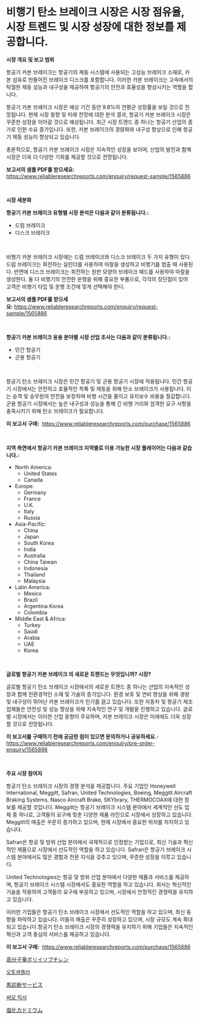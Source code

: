 <p><h1>비행기 탄소 브레이크 시장은 시장 점유율, 시장 트렌드 및 시장 성장에 대한 정보를 제공합니다.</h1></p><p><strong>시장 개요 및 보고 범위</strong></p>
<p><p>항공기 카본 브레이크는 항공기의 제동 시스템에 사용되는 고성능 브레이크 소재로, 카본 섬유로 만들어진 브레이크 디스크를 포함합니다. 이러한 카본 브레이크는 고속에서의 탁월한 제동 성능과 내구성을 제공하여 항공기의 안전과 효율성을 향상시키는 역할을 합니다.</p><p>항공기 카본 브레이크 시장은 예상 기간 동안 9.8%의 연평균 성장률을 보일 것으로 전망됩니다. 현재 시장 동향 및 미래 전망에 대한 분석 결과, 항공기 카본 브레이크 시장은 꾸준한 성장을 이어갈 것으로 예상됩니다. 최근 시장 트렌드 중 하나는 항공기 산업의 증가로 인한 수요 증가입니다. 또한, 카본 브레이크의 경량화와 내구성 향상으로 인해 항공기 제동 성능이 향상되고 있습니다.</p><p>총론적으로, 항공기 카본 브레이크 시장은 지속적인 성장을 보이며, 산업의 발전과 함께 시장은 더욱 더 다양한 기회를 제공할 것으로 전망됩니다.</p></p>
<p><strong>보고서의 샘플 PDF를 받으세요:</strong> <a href="https://www.reliableresearchreports.com/enquiry/request-sample/1565886">https://www.reliableresearchreports.com/enquiry/request-sample/1565886</a></p>
<p>&nbsp;</p>
<p><strong>시장 세분화</strong></p>
<p><strong>항공기 카본 브레이크 유형별 시장 분석은 다음과 같이 분류됩니다.:</strong></p>
<p><ul><li>드럼 브레이크</li><li>디스크 브레이크</li></ul></p>
<p>&nbsp;</p>
<p><p>비행기 카본 브레이크 시장에는 드럼 브레이크와 디스크 브레이크 두 가지 유형이 있다. 드럼 브레이크는 회전하는 실린더를 사용하여 마찰을 생성하고 비행기를 멈출 때 사용된다. 반면에 디스크 브레이크는 회전하는 원판 모양의 브레이크 패드를 사용하여 마찰을 생성한다. 둘 다 비행기의 안전한 운행을 위해 중요한 부품으로, 각각의 장단점이 있어 고객은 비행기 타입 및 운행 조건에 맞게 선택해야 한다.</p></p>
<p><strong>보고서의 샘플 PDF를 받으세요:</strong>&nbsp;<a href="https://www.reliableresearchreports.com/enquiry/request-sample/1565886">https://www.reliableresearchreports.com/enquiry/request-sample/1565886</a></p>
<p>&nbsp;</p>
<p><strong> 항공기 카본 브레이크 응용 분야별 시장 산업 조사는 다음과 같이 분류됩니다.:</strong></p>
<p><ul><li>민간 항공기</li><li>군용 항공기</li></ul></p>
<p>&nbsp;</p>
<p><p>항공기 탄소 브레이크 시장은 민간 항공기 및 군용 항공기 시장에 적용됩니다. 민간 항공기 시장에서는 안전하고 효율적인 착륙 및 제동을 위해 탄소 브레이크가 사용됩니다. 이는 승객 및 승무원의 안전을 보장하며 비행 시간을 줄이고 유지보수 비용을 절감합니다. 군용 항공기 시장에서는 높은 내구성과 성능을 통해 긴 비행 거리와 엄격한 요구 사항을 충족시키기 위해 탄소 브레이크가 필요합니다.</p></p>
<p><strong>이 보고서 구매:</strong>&nbsp; <a href="https://www.reliableresearchreports.com/purchase/1565886">https://www.reliableresearchreports.com/purchase/1565886</a></p>
<p>&nbsp;</p>
<p><strong>지역 측면에서 항공기 카본 브레이크 지역별로 이용 가능한 시장 플레이어는 다음과 같습니다.:</strong></p>
<p><ul>
    <li>
        North America:
        <ul>
            <li>United States</li>
            <li>Canada</li>
        </ul>
    </li>
    <li>
        Europe:
        <ul>
            <li>Germany</li>
            <li>France</li>
            <li>U.K.</li>
            <li>Italy</li>
            <li>Russia</li>
        </ul>
    </li>
    <li>
        Asia-Pacific:
        <ul>
            <li>China</li>
            <li>Japan</li>
            <li>South Korea</li>
            <li>India</li>
            <li>Australia</li>
            <li>China Taiwan</li>
            <li>Indonesia</li>
            <li>Thailand</li>
            <li>Malaysia</li>
        </ul>
    </li>
    <li>
        Latin America:
        <ul>
            <li>Mexico</li>
            <li>Brazil</li>
            <li>Argentina Korea</li>
            <li>Colombia</li>
        </ul>
    </li>
    <li>
        Middle East & Africa:
        <ul>
            <li>Turkey</li>
            <li>Saudi</li>
            <li>Arabia</li>
            <li>UAE</li>
            <li>Korea</li>
        </ul>
    </li>
    </ul></p>
<p>&nbsp;</p>
<p><strong>글로벌 항공기 카본 브레이크 의 새로운 트렌드는 무엇입니까? 시장?</strong></p>
<p><p>글로벌 항공기 탄소 브레이크 시장에서의 새로운 트렌드 중 하나는 산업의 지속적인 성장과 함께 친환경적인 소재 및 기술의 증가입니다. 환경 보호 및 연비 향상을 위해 경량 및 내구성이 뛰어난 카본 브레이크가 인기를 끌고 있습니다. 또한 자동차 및 항공기 제조업체들은 안전성 및 성능 향상을 위해 지속적인 연구 및 개발을 진행하고 있습니다. 글로벌 시장에서는 이러한 산업 동향이 주요하며, 카본 브레이크 시장은 미래에도 더욱 성장할 것으로 전망됩니다.</p></p>
<p><strong>이 보고서를 구매하기 전에 궁금한 점이 있으면 문의하거나 공유하세요.</strong>- <a href="https://www.reliableresearchreports.com/enquiry/pre-order-enquiry/1565886">https://www.reliableresearchreports.com/enquiry/pre-order-enquiry/1565886</a></p>
<p>&nbsp;</p>
<p><strong>주요 시장 참여자</strong></p>
<p><p>항공기 탄소 브레이크 시장의 경쟁 분석을 제공합니다. 주요 기업인 Honeywell International, Meggitt, Safran, United Technologies, Boeing, Meggitt Aircraft Braking Systems, Nasco Aircraft Brake, SKYbrary, THERMOCOAX에 대한 정보를 제공할 것입니다. Meggitt는 항공기 브레이크 시스템 분야에서 세계적인 선도 업체 중 하나로, 고객들의 요구에 맞춘 다양한 제품 라인으로 시장에서 성장하고 있습니다. Meggitt의 매출은 꾸준히 증가하고 있으며, 현재 시장에서 중요한 위치를 차지하고 있습니다.</p><p>Safran은 항공 및 방위 산업 분야에서 국제적으로 인정받는 기업으로, 최신 기술과 혁신적인 제품으로 시장에서 선도적인 역할을 하고 있습니다. Safran은 항공기 브레이크 시스템 분야에서도 많은 경험과 전문 지식을 갖추고 있으며, 꾸준한 성장을 이루고 있습니다.</p><p>United Technologies는 항공 및 방위 산업 분야에서 다양한 제품과 서비스를 제공하며, 항공기 브레이크 시스템 시장에서도 중요한 역할을 하고 있습니다. 회사는 혁신적인 기술을 적용하여 고객들의 요구에 부응하고 있으며, 시장에서 안정적인 경쟁력을 유지하고 있습니다.</p><p>이러한 기업들은 항공기 탄소 브레이크 시장에서 선도적인 역할을 하고 있으며, 최신 동향을 파악하고 있습니다. 이들의 매출은 꾸준히 성장하고 있으며, 시장 규모도 계속 확대되고 있습니다.항공기 탄소 브레이크 시장의 경쟁력을 유지하기 위해 기업들은 지속적인 혁신과 고객 중심의 서비스를 제공하고 있습니다.</p></p>
<p><strong>이 보고서 구매:</strong>&nbsp;&nbsp;<a href="https://www.reliableresearchreports.com/purchase/1565886">https://www.reliableresearchreports.com/purchase/1565886</a></p>
<p><p><a href="https://github.com/Sophiaard2003/Market-Research-Report-List-1/blob/main/22152386235.md">高分子量ポリイソブチレン</a></p><p><a href="https://medium.com/@brionnaboyle/%EC%98%A4%ED%86%A0%EC%83%98%ED%94%8C%EB%9F%AC-%EC%8B%9C%EC%9E%A5-%EC%8B%9C%EC%9E%A5-%EC%A0%90%EC%9C%A0%EC%9C%A8-%EC%8B%9C%EC%9E%A5-%ED%8A%B8%EB%A0%8C%EB%93%9C-%EA%B7%B8%EB%A6%AC%EA%B3%A0-%EB%AF%B8%EB%9E%98-%EC%84%B1%EC%9E%A5-%ED%83%90%EC%83%89-91c2f128cd48">오토샘플러</a></p><p><a href="https://medium.com/@billyarton5656871/%E9%A6%AC%E3%81%AE%E8%A8%BA%E6%96%AD%E3%82%B5%E3%83%BC%E3%83%93%E3%82%B9%E3%81%AE%E5%B8%82%E5%A0%B4%E5%8B%95%E5%90%91-2024%E5%B9%B4%E3%81%8B%E3%82%892031%E5%B9%B4%E3%81%BE%E3%81%A7%E3%81%AE%E5%B8%82%E5%A0%B4%E5%8B%95%E5%90%91-%E6%88%90%E9%95%B7-%E4%BA%88%E6%B8%AC-c0e15e021ede">馬診断サービス</a></p><p><a href="https://medium.com/@danieldobroiu20221/%EC%97%B4-%ED%98%BC%ED%95%A9%EA%B8%B0-%EC%8B%9C%EC%9E%A5-%EC%84%B1%EA%B3%B5%EC%A0%81%EC%9D%B8-%EB%B9%84%EC%A6%88%EB%8B%88%EC%8A%A4-%EC%A0%84%EB%9E%B5%EC%9D%98-%EC%97%B4%EC%87%A0-2031%EB%85%84%EA%B9%8C%EC%A7%80-%EC%98%88%EC%B8%A1%ED%95%A9%EB%8B%88%EB%8B%A4-07a9ce784def">써모 믹서</a></p><p><a href="https://medium.com/@kyaorris56456/%E3%82%AB%E3%83%89%E3%83%9F%E3%82%A6%E3%83%A0%E5%A1%A9%E5%8C%96%E7%89%A9%E5%B8%82%E5%A0%B4%E5%88%86%E6%9E%90-%E3%81%9D%E3%81%AEcagr-%E5%B8%82%E5%A0%B4%E3%82%BB%E3%82%B0%E3%83%A1%E3%83%B3%E3%83%86%E3%83%BC%E3%82%B7%E3%83%A7%E3%83%B3-%E3%81%8A%E3%82%88%E3%81%B3%E4%B8%96%E7%95%8C%E3%81%AE%E7%94%A3%E6%A5%AD%E6%A6%82%E8%A6%81-07aa28e37254">塩化カドミウム</a></p></p>

